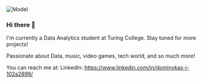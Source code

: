 ![Model](https://github.com/Temorinkaari/Private/blob/main/ghb.png)

### Hi there 👋

I'm currently a Data Analytics student at Turing College. Stay tuned for more projects! 

Passionate about Data, music, video games, tech world, and so much more! 

You can reach me at:
LinkedIn: https://www.linkedin.com/in/dominykas-j-102a2899/
<!--
**Temorinkaari/Temorinkaari** is a ✨ _special_ ✨ repository because its `README.md` (this file) appears on your GitHub profile.

Here are some ideas to get you started:

- 🔭 I’m currently working on ...
- 🌱 I’m currently learning ...
- 👯 I’m looking to collaborate on ...
- 🤔 I’m looking for help with ...
- 💬 Ask me about ...
- 📫 How to reach me: ...
- 😄 Pronouns: ...
- ⚡ Fun fact: ...
-->
